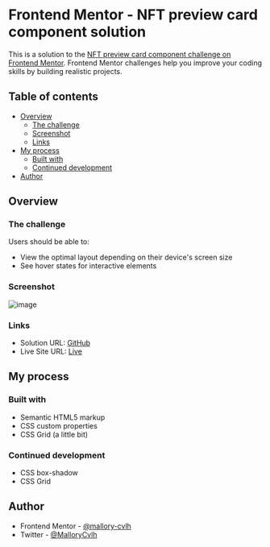 # Frontend Mentor - NFT preview card component solution

This is a solution to the [NFT preview card component challenge on Frontend Mentor](https://www.frontendmentor.io/challenges/nft-preview-card-component-SbdUL_w0U). Frontend Mentor challenges help you improve your coding skills by building realistic projects. 

## Table of contents

- [Overview](#overview)
  - [The challenge](#the-challenge)
  - [Screenshot](#screenshot)
  - [Links](#links)
- [My process](#my-process)
  - [Built with](#built-with)
  - [Continued development](#continued-development)
- [Author](#author)


## Overview

### The challenge

Users should be able to:

- View the optimal layout depending on their device's screen size
- See hover states for interactive elements

### Screenshot

![image](https://user-images.githubusercontent.com/77162992/210400825-2b13ffe8-c27e-47b7-af1d-02a274594be7.png)

### Links

- Solution URL: [GitHub](https://github.com/mallory-cvlh/02_NFTPreviewCardComponent)
- Live Site URL: [Live](https://mallory-cvlh.github.io/02_NFTPreviewCardComponent/)

## My process

### Built with

- Semantic HTML5 markup
- CSS custom properties
- CSS Grid (a little bit)

### Continued development

- CSS box-shadow
- CSS Grid

## Author

- Frontend Mentor - [@mallory-cvlh](https://www.frontendmentor.io/profile/mallory-cvlh)
- Twitter - [@MalloryCvlh](https://twitter.com/MalloryCvlh)
